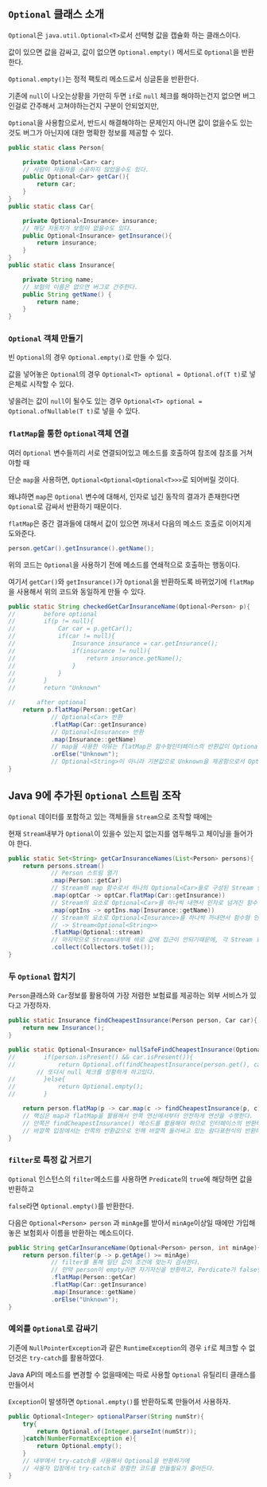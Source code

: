 ## `Optional` 클래스 소개

`Optional`은 `java.util.Optional<T>`로서 선택형 값을 캡슐화 하는 클래스이다.

값이 있으면 값을 감싸고, 값이 없으면 `Optional.empty()` 메서드로 `Optional`을 반환한다.

`Optional.empty()`는 정적 팩토리 메소드로서 싱글톤을 반환한다.

기존에 `null`이 나오는상황을 가만히 두면 `if`로 `null` 체크를 해야하는건지 없으면 버그인걸로 간주해서 고쳐야하는건지 구분이 안되었지만,

`Optional`을 사용함으로서, 반드시 해결해야하는 문제인지 아니면 값이 없을수도 있는것도 버그가 아닌지에 대한 명확한 정보를 제공할 수 있다.

```java
public static class Person{

    private Optional<Car> car; 
    // 사람이 자동차를 소유하지 않았을수도 있다.
    public Optional<Car> getCar(){
        return car;
    }
}
public static class Car{

    private Optional<Insurance> insurance;
    // 해당 자동차가 보험이 없을수도 있다.
    public Optional<Insurance> getInsurance(){
        return insurance;
    }
}
public static class Insurance{

    private String name;
    // 보험의 이름은 없으면 버그로 간주한다.
    public String getName() {
        return name;
    }
}
```

### `Optional` 객체 만들기

빈 `Optional`의 경우 `Optional.empty()`로 만들 수 있다.

값을 넣어놓은 `Optional`의 경우 `Optional<T> optional = Optional.of(T t)`로 넣은체로 시작할 수 있다.

넣을려는 값이 `null`이 될수도 있는 경우 `Optional<T> optional = Optional.ofNullable(T t)`로 넣을 수 있다.

### `flatMap`을 통한 `Optional`객체 연결

여러 `Optional` 변수들끼리 서로 연결되어있고 메소드를 호출하여 참조에 참조를 거쳐야할 때

단순 `map`을 사용하면, `Optional<Optional<Optional<T>>>`로 되어버릴 것이다.

왜냐하면 `map`은 `Optional` 변수에 대해서, 인자로 넘긴 동작의 결과가 존재한다면 `Optional`로 감싸서 반환하기 때문이다.

`flatMap`은 중간 결과들에 대해서 값이 있으면 꺼내서 다음의 메소드 호출로 이어지게 도와준다.

```java
person.getCar().getInsurance().getName();
```

위의 코드는 `Optional`을 사용하기 전에 메소드를 연쇄적으로 호출하는 행동이다.

여기서 `getCar()`와 `getInsurance()`가 `Optional`을 반환하도록 바뀌었기에 `flatMap`을 사용해서 위의 코드와 동일하게 만들 수 있다.

```java
public static String checkedGetCarInsuranceName(Optional<Person> p){
//        before optional
//        if(p != null){
//            Car car = p.getCar();
//            if(car != null){
//                Insurance insurance = car.getInsurance();
//                if(insurance != null){
//                    return insurance.getName();
//                }
//            }
//        }
//        return "Unknown"

//      after optional
    return p.flatMap(Person::getCar) 
            // Optional<Car> 반환
            .flatMap(Car::getInsurance) 
            // Optional<Insurance> 반환
            .map(Insurance::getName) 
            // map을 사용한 이유는 flatMap은 함수형인터페이스의 반환값이 Optional 타입이어야 하기에 map을 사용해야함
            .orElse("Unknown"); 
            // Optional<String>이 아니라 기본값으로 Unknown을 제공함으로서 Optional을 벗길 수 있음
}
```

## Java 9에 추가된 `Optional` 스트림 조작

`Optional` 데이터를 포함하고 있는 객체들을 `Stream`으로 조작할 때에는

현재 `Stream`내부가 `Optional`이 있을수 있는지 없는지를 염두해두고 체이닝을 들어가야 한다.

```java
public static Set<String> getCarInsuranceNames(List<Person> persons){
    return persons.stream()
            // Person 스트림 열기
            .map(Person::getCar)
            // Stream의 map 함수로서 하나의 Optional<Car>들로 구성된 Stream 형성 -> Stream<Optional<Car>>
            .map(optCar -> optCar.flatMap(Car::getInsurance))
            // Stream의 요소로 Optional<Car>를 하나씩 내면서 인자로 넘겨진 함수형 인터페이스의 결과 타입을 가지는 Optional로 변환한다. -> Stream<Optional<Insurance>>
            .map(optIns -> optIns.map(Insurance::getName))
            // Stream의 요소로 Optional<Insurance>를 하나씩 꺼내면서 함수형 인터페이스의 결과값을 가지는 Optional로 변환한다. 여기서도 인터페이스의 반환타입이 Optional이 아니기에 flatMap이 아니다.
            // -> Stream<Optional<String>>
            .flatMap(Optional::stream)
            // 마지막으로 Stream내부에 바로 값에 접근이 안되기때문에, 각 Stream 요소들을 Stream으로 반환하여 하나의 Stream내부로 모아주는 Stream flatMap을 사용한다.
            .collect(Collectors.toSet());
}
```

### 두 `Optional` 합치기

`Person`클래스와 `Car`정보를 활용하여 가장 저렴한 보험료를 제공하는 외부 서비스가 있다고 가정하자.

```java
public static Insurance findCheapestInsurance(Person person, Car car){
    return new Insurance();
}

public static Optional<Insurance> nullSafeFindCheapestInsurance(Optional<Person> person, Optional<Car> car){
//        if(person.isPresent() && car.isPresent()){
//            return Optional.of(findCheapestInsurance(person.get(), car.get()));
        // 또다시 null 체크를 장황하게 하고있다.
//        }else{
//            return Optional.empty();
//        }

    return person.flatMap(p -> car.map(c -> findCheapestInsurance(p, c)));
    // 핵심은 map과 flatMap을 활용해서 안쪽 연산에서부터 안전하게 연산을 수행한다.
    // 안쪽은 findCheapestInsurance() 메소드를 활용해야 하므로 인터페이스의 반환타입이 Optional이 아닐때 사용하는 map을 사용한다.
    // 바깥쪽 입장에서는 안쪽의 반환값으로 인해 바깥쪽 둘러싸고 있는 람다표현식의 반환타입이 Optional이 되기에 flatMap을 사용한다.
}
```

### `filter`로 특정 값 거르기

`Optional` 인스턴스의 `filter`메소드를 사용하면 `Predicate`의 `true`에 해당하면 값을 반환하고

`false`라면 `Optional.empty()`를 반환한다.

다음은 `Optional<Person> person` 과 `minAge`를 받아서 `minAge`이상일 때에만 가입해놓은 보험회사 이름을 반환하는 메소드이다.

```java
public String getCarInsuranceName(Optional<Person> person, int minAge){
    return person.filter(p -> p.getAge() >= minAge)
            // filter를 통해 일단 값이 조건에 맞는지 검사한다.
            // 만약 person이 empty라면 자기자신을 반환하고, Perdicate가 false면 empty를 반환한다.
            .flatMap(Person::getCar)
            .flatMap(Car::getInsurance)
            .map(Insurance::getName)
            .orElse("Unknown");
}
```

### 예외를 `Optional`로 감싸기

기존에 `NullPointerException`과 같은 `RuntimeException`의 경우 `if`로 체크할 수 없던것은 `try-catch`를 활용하였다.

Java API의 메소드를 변경할 수 없을때에는 따로 사용할 `Optional` 유틸리티 클래스를 만들어서 

`Exception`이 발생하면 `Optional.empty()`를 반환하도록 만들어서 사용하자.

```java
public Optional<Integer> optionalParser(String numStr){
    try{
        return Optional.of(Integer.parseInt(numStr));
    }catch(NumberFormatException e){
        return Optional.empty();
    }
    // 내부에서 try-catch를 사용해서 Optional을 반환하기에 
    // 사용자 입장에서 try-catch로 장황한 코드를 만들필요가 줄어든다.
}
```
